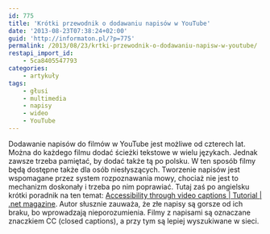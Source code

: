 ```yaml
---
id: 775
title: 'Krótki przewodnik o dodawaniu napisów w YouTube'
date: '2013-08-23T07:38:24+02:00'
guid: 'http://informaton.pl/?p=775'
permalink: /2013/08/23/krtki-przewodnik-o-dodawaniu-napisw-w-youtube/
restapi_import_id:
    - 5ca8405547793
categories:
    - artykuły
tags:
    - głusi
    - multimedia
    - napisy
    - wideo
    - YouTube
---
```


Dodawanie napisów do filmów w YouTube jest możliwe od czterech lat. Można do każdego filmu dodać ścieżki tekstowe w wielu językach. Jednak zawsze trzeba pamiętać, by dodać także tą po polsku. W ten sposób filmy będą dostępne także dla osób niesłyszących. Tworzenie napisów jest wspomagane przez system rozpoznawania mowy, chociaż nie jest to mechanizm doskonały i trzeba po nim poprawiać. Tutaj zaś po angielsku krótki poradnik na ten temat: [Accessibility through video captions | Tutorial | .net magazine](http://www.netmagazine.com/tutorials/accessibility-through-video-captions). Autor słusznie zauważa, że złe napisy są gorsze od ich braku, bo wprowadzają nieporozumienia. Filmy z napisami są oznaczane znaczkiem CC (closed captions), a przy tym są lepiej wyszukiwane w sieci.
